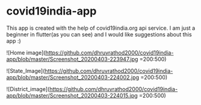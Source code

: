 # covid19india-app
This app is created with the help of covid19india.org api service.
I am just a beginner in flutter(as you can see) and I would like suggestions about this app :)

![Home image](https://github.com/dhruvrathod2000/covid19india-app/blob/master/Screenshot_20200403-223947.jpg =200:500)

![State_Image](https://github.com/dhruvrathod2000/covid19india-app/blob/master/Screenshot_20200403-224002.jpg =200:500)

![District_image](https://github.com/dhruvrathod2000/covid19india-app/blob/master/Screenshot_20200403-224015.jpg =200:500)
